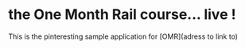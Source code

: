 # the One Month Rail course... live !

This is the pinteresting sample application for [OMR](adress to link to)